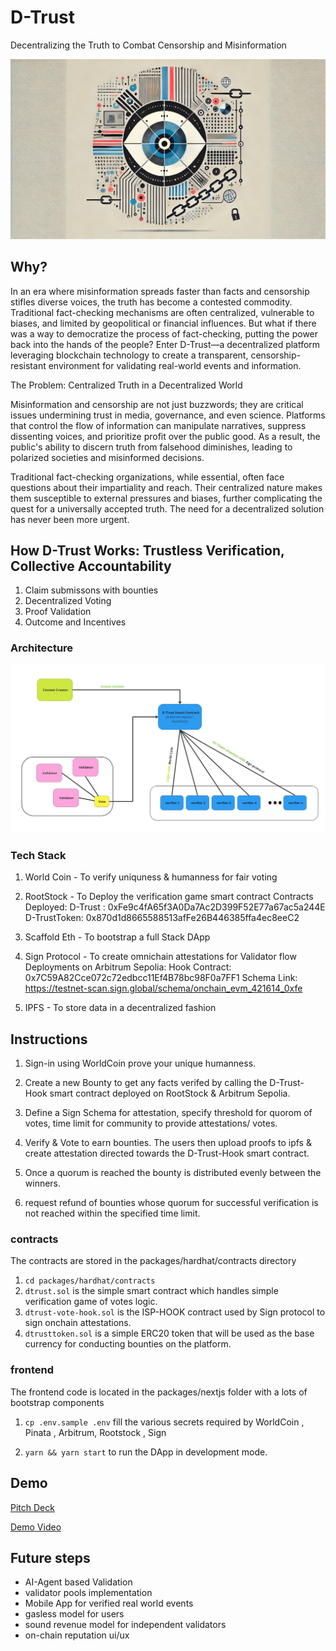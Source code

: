 # D-Trust

Decentralizing the Truth to Combat Censorship and Misinformation

![alt text](dtrust_poster.webp)

## Why?

In an era where misinformation spreads faster than facts and censorship stifles diverse voices, the truth has become a contested commodity. Traditional fact-checking mechanisms are often centralized, vulnerable to biases, and limited by geopolitical or financial influences. But what if there was a way to democratize the process of fact-checking, putting the power back into the hands of the people? Enter D-Trust—a decentralized platform leveraging blockchain technology to create a transparent, censorship-resistant environment for validating real-world events and information.

The Problem: Centralized Truth in a Decentralized World

Misinformation and censorship are not just buzzwords; they are critical issues undermining trust in media, governance, and even science. Platforms that control the flow of information can manipulate narratives, suppress dissenting voices, and prioritize profit over the public good. As a result, the public's ability to discern truth from falsehood diminishes, leading to polarized societies and misinformed decisions.

Traditional fact-checking organizations, while essential, often face questions about their impartiality and reach. Their centralized nature makes them susceptible to external pressures and biases, further complicating the quest for a universally accepted truth. The need for a decentralized solution has never been more urgent.

## How D-Trust Works: Trustless Verification, Collective Accountability

1. Claim submissons with bounties
2. Decentralized Voting
3. Proof Validation
4. Outcome and Incentives

### Architecture

![alt text](D-Trust-architecture.jpg)

### Tech Stack

1. World Coin - To verify uniquness & humanness for fair voting

2. RootStock - To Deploy the verification game smart contract
   Contracts Deployed:
   D-Trust : 0xFe9c4fA65f3A0Da7Ac2D399F52E77a67ac5a244E
   D-TrustToken: 0x870d1d8665588513afFe26B446385ffa4ec8eeC2
3. Scaffold Eth - To bootstrap a full Stack DApp
4. Sign Protocol - To create omnichain attestations for Validator flow
   Deployments on Arbitrum Sepolia:
   Hook Contract: 0x7C59A82Cce072c72edbcc11Ef4B78bc98F0a7FF1
   Schema Link: https://testnet-scan.sign.global/schema/onchain_evm_421614_0xfe
5. IPFS - To store data in a decentralized fashion

## Instructions

1. Sign-in using WorldCoin prove your unique humanness.

2) Create a new Bounty to get any facts verifed by calling the D-Trust-Hook smart contract deployed on RootStock & Arbitrum Sepolia.

3) Define a Sign Schema for attestation, specify threshold for quorom of votes, time limit for community to provide attestations/ votes.

4) Verify & Vote to earn bounties. The users then upload proofs to ipfs & create attestation directed towards the D-Trust-Hook smart contract.
5) Once a quorum is reached the bounty is distributed evenly between the winners.

6) request refund of bounties whose quorum for successful verification is not reached within the specified time limit.

### contracts

The contracts are stored in the packages/hardhat/contracts directory

1. `cd packages/hardhat/contracts`
2. `dtrust.sol` is the simple smart contract which handles simple verification game of votes logic.
3. `dtrust-vote-hook.sol` is the ISP-HOOK contract used by Sign protocol to sign onchain attestations.
4. `dtrusttoken.sol` is a simple ERC20 token that will be used as the base currency for conducting bounties on the platform.

### frontend

The frontend code is located in the packages/nextjs folder with a lots of bootstrap components

1. `cp .env.sample .env` fill the various secrets required by WorldCoin , Pinata , Arbitrum, Rootstock , Sign

2) `yarn && yarn start` to run the DApp in development mode.

## Demo

[Pitch Deck](https://www.canva.com/design/DAGRSZYdevo/4tTjWr_yYa9UGEduxgS9Xw/edit?utm_content=DAGRSZYdevo&utm_campaign=designshare&utm_medium=link2&utm_source=sharebutton)

[Demo Video](https://www.canva.com/design/DAGRbGJo7vA/pmQrQhiaeoElAvQRT6ZJkg/watch)

## Future steps

- AI-Agent based Validation
- validator pools implementation
- Mobile App for verified real world events
- gasless model for users
- sound revenue model for independent validators
- on-chain reputation ui/ux
